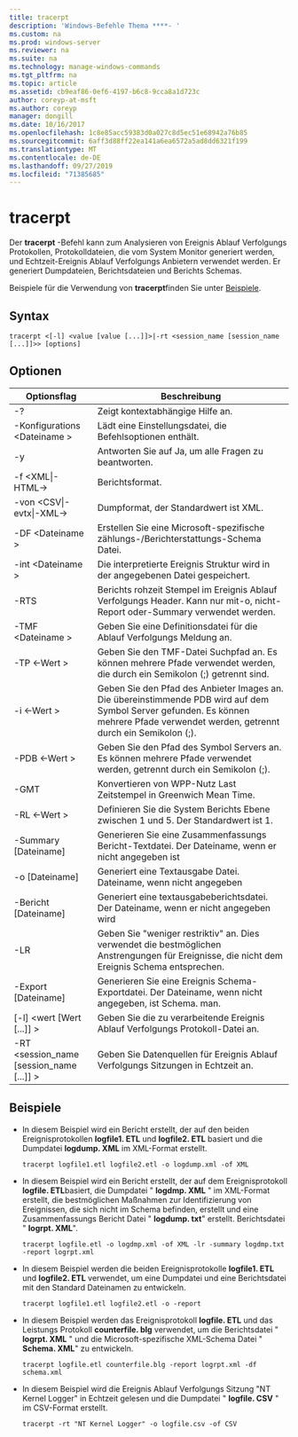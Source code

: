 ```yaml
---
title: tracerpt
description: 'Windows-Befehle Thema ****- '
ms.custom: na
ms.prod: windows-server
ms.reviewer: na
ms.suite: na
ms.technology: manage-windows-commands
ms.tgt_pltfrm: na
ms.topic: article
ms.assetid: cb9eaf86-0ef6-4197-b6c8-9cca8a1d723c
author: coreyp-at-msft
ms.author: coreyp
manager: dongill
ms.date: 10/16/2017
ms.openlocfilehash: 1c8e85acc59383d0a027c8d5ec51e68942a76b85
ms.sourcegitcommit: 6aff3d88ff22ea141a6ea6572a5ad8dd6321f199
ms.translationtype: MT
ms.contentlocale: de-DE
ms.lasthandoff: 09/27/2019
ms.locfileid: "71385685"
---
```

# <a name="tracerpt"></a>tracerpt



Der **tracerpt** -Befehl kann zum Analysieren von Ereignis Ablauf Verfolgungs Protokollen, Protokolldateien, die vom System Monitor generiert werden, und Echtzeit-Ereignis Ablauf Verfolgungs Anbietern verwendet werden. Er generiert Dumpdateien, Berichtsdateien und Berichts Schemas.

Beispiele für die Verwendung von **tracerpt**finden Sie unter [Beispiele](#BKMK_EXAMPLES).

## <a name="syntax"></a>Syntax

```
tracerpt <[-l] <value [value [...]]>|-rt <session_name [session_name [...]]>> [options]
```

## <a name="options"></a>Optionen

|              Optionsflag               |                                                                    Beschreibung                                                                    |
|----------------------------------------|---------------------------------------------------------------------------------------------------------------------------------------------------|
|                   -?                   |                                                         Zeigt kontextabhängige Hilfe an.                                                          |
|          -Konfigurations \<Dateiname >           |                                                 Lädt eine Einstellungsdatei, die Befehlsoptionen enthält.                                                  |
|                   -y                   |                                                  Antworten Sie auf Ja, um alle Fragen zu beantworten.                                                   |
|            -f \<XML\|-HTML->             |                                                                  Berichtsformat.                                                                   |
|         -von \<CSV\|-evtx\|-XML->          |                                                         Dumpformat, der Standardwert ist XML.                                                          |
|            -DF \<Dateiname >             |                                            Erstellen Sie eine Microsoft-spezifische zählungs-/Berichterstattungs-Schema Datei.                                            |
|            -int \<Dateiname >            |                                            Die interpretierte Ereignis Struktur wird in der angegebenen Datei gespeichert.                                            |
|                  -RTS                  |                        Berichts rohzeit Stempel im Ereignis Ablauf Verfolgungs Header. Kann nur mit-o, nicht-Report oder-Summary verwendet werden.                         |
|            -TMF \<Dateiname >            |                                                  Geben Sie eine Definitionsdatei für die Ablauf Verfolgungs Meldung an.                                                  |
|              -TP \<-Wert >              |                            Geben Sie den TMF-Datei Suchpfad an. Es können mehrere Pfade verwendet werden, die durch ein Semikolon (;) getrennt sind.                            |
|              -i \<-Wert >               | Geben Sie den Pfad des Anbieter Images an. Die übereinstimmende PDB wird auf dem Symbol Server gefunden. Es können mehrere Pfade verwendet werden, getrennt durch ein Semikolon (;). |
|             -PDB \<-Wert >              |                             Geben Sie den Pfad des Symbol Servers an. Es können mehrere Pfade verwendet werden, getrennt durch ein Semikolon (;).                             |
|                  -GMT                  |                                              Konvertieren von WPP-Nutz Last Zeitstempel in Greenwich Mean Time.                                               |
|              -RL \<-Wert >              |                                               Definieren Sie die System Berichts Ebene zwischen 1 und 5. Der Standardwert ist 1.                                               |
|          -Summary [Dateiname]           |                                  Generieren Sie eine Zusammenfassungs Bericht-Textdatei. Der Dateiname, wenn er nicht angegeben ist                                   |
|             -o [Dateiname]              |                                      Generiert eine Textausgabe Datei. Dateiname, wenn nicht angegeben                                      |
|           -Bericht [Dateiname]           |                                  Generiert eine textausgabeberichtsdatei. Der Dateiname, wenn er nicht angegeben wird                                   |
|                  -LR                   |                        Geben Sie "weniger restriktiv" an. Dies verwendet die bestmöglichen Anstrengungen für Ereignisse, die nicht dem Ereignis Schema entsprechen.                         |
|           -Export [Dateiname]           |                                  Generieren Sie eine Ereignis Schema-Exportdatei. Der Dateiname, wenn nicht angegeben, ist Schema. man.                                   |
|       [-l] \<wert [Wert [...]] >        |                                                   Geben Sie die zu verarbeitende Ereignis Ablauf Verfolgungs Protokoll-Datei an.                                                    |
| -RT \<session_name [session_name [...]] > |                                                Geben Sie Datenquellen für Ereignis Ablauf Verfolgungs Sitzungen in Echtzeit an.                                                |

## <a name="BKMK_EXAMPLES"></a>Beispiele

- In diesem Beispiel wird ein Bericht erstellt, der auf den beiden Ereignisprotokollen **logfile1. ETL** und **logfile2. ETL** basiert und die Dumpdatei **logdump. XML** im XML-Format erstellt.  
  ```
  tracerpt logfile1.etl logfile2.etl -o logdump.xml -of XML
  ```  
- In diesem Beispiel wird ein Bericht erstellt, der auf dem Ereignisprotokoll **logfile. ETL**basiert, die Dumpdatei " **logdmp. XML** " im XML-Format erstellt, die bestmöglichen Maßnahmen zur Identifizierung von Ereignissen, die sich nicht im Schema befinden, erstellt und eine Zusammenfassungs Bericht Datei " **logdump. txt**" erstellt. Berichtsdatei " **logrpt. XML**".  
  ```
  tracerpt logfile.etl -o logdmp.xml -of XML -lr -summary logdmp.txt -report logrpt.xml
  ```  
- In diesem Beispiel werden die beiden Ereignisprotokolle **logfile1. ETL** und **logfile2. ETL** verwendet, um eine Dumpdatei und eine Berichtsdatei mit den Standard Dateinamen zu entwickeln.  
  ```
  tracerpt logfile1.etl logfile2.etl -o -report
  ```  
- In diesem Beispiel werden das Ereignisprotokoll **logfile. ETL** und das Leistungs Protokoll **counterfile. blg** verwendet, um die Berichtsdatei " **logrpt. XML** " und die Microsoft-spezifische XML-Schema Datei " **Schema. XML**" zu entwickeln.  
  ```
  tracerpt logfile.etl counterfile.blg -report logrpt.xml -df schema.xml
  ```  
- In diesem Beispiel wird die Ereignis Ablauf Verfolgungs Sitzung "NT Kernel Logger" in Echtzeit gelesen und die Dumpdatei " **logfile. CSV** " im CSV-Format erstellt.  
  ```
  tracerpt -rt "NT Kernel Logger" -o logfile.csv -of CSV
  ```
